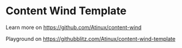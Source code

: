 # Content Wind Template

Learn more on https://github.com/Atinux/content-wind

Playground on https://githubblitz.com/Atinux/content-wind-template
